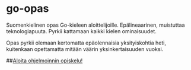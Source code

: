 # go-opas
Suomenkielinen opas Go-kieleen aloittelijoille. Epälineaarinen, muistuttaa teknologiapuuta. Pyrkii kattamaan kaikki kielen ominaisuudet.

Opas pyrkii olemaan kertomatta epäolennaisia yksityiskohtia heti, kuitenkaan opettamatta mitään väärin yksinkertaisuuden vuoksi.

##[Aloita ohjelmoinnin opiskelu!](alku.md)
